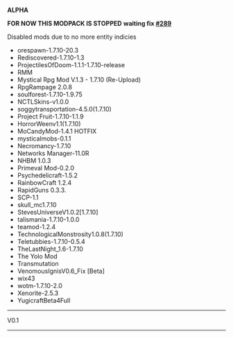**ALPHA**

**FOR NOW THIS MODPACK IS STOPPED**
**waiting fix [#289](https://github.com/quentin452/privates-minecraft-modpack/issues/289)**

Disabled mods due to no more entity indicies

* orespawn-1.7.10-20.3
* Rediscovered-1.7.10-1.3
* ProjectilesOfDoom-1.1.1-1.7.10-release
* RMM
* Mystical Rpg Mod V.1.3 - 1.7.10 (Re-Upload)
* RpgRampage 2.0.8
* soulforest-1.7.10-1.9.75
* NCTLSkins-v1.0.0
* soggytransportation-4.5.0(1.7.10)
* Project Fruit-1.7.10-1.1.9
* HorrorWeenv1.1(1.7.10)
* MoCandyMod-1.4.1 HOTFIX
* mysticalmobs-0.1.1
* Necromancy-1.7.10
* Networks Manager-11.0R
* NHBM 1.0.3
* Primeval Mod-0.2.0
* Psychedelicraft-1.5.2
* RainbowCraft 1.2.4
* RapidGuns 0.3.3.
* SCP-1.1
* skull_mc1.7.10
* StevesUniverseV1.0.2[1.7.10]
* talismania-1.7.10-1.0.0
* teamod-1.2.4
* TechnologicalMonstrosity1.0.8(1.7.10)
* Teletubbies-1.7.10-0.5.4
* TheLastNight_1.6-1.7.10
* The Yolo Mod
* Transmutation
* VenomousIgnisV0.6_Fix [Beta]
* wix43
* wotm-1.7.10-2.0
* Xenorite-2.5.3
* YugicraftBeta4Full

---------------------------------------------------------------------------------

V0.1

---------------------------------------------------------------------------------
